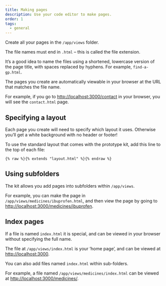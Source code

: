 ```yaml
---
title: Making pages
description: Use your code editor to make pages.
order: 1
tags:
  - general
---
```


Create all your pages in the `/app/views` folder.

The file names must end in `.html` – this is called the file extension.

It’s a good idea to name the files using a shortened, lowercase version of the page title, with spaces replaced by hyphens. For example, `find-a-gp.html`.

The pages you create are automatically viewable in your browser at the URL that matches the file name.

For example, if you go to <http://localhost:3000/contact> in your browser, you will see the `contact.html` page.

## Specifying a layout

Each page you create will need to specify which layout it uses. Otherwise you’ll get a white background with no header or footer!

To use the standard layout that comes with the prototype kit, add this line to the top of each file:

```njk
{% raw %}{% extends "layout.html" %}{% endraw %}
```

## Using subfolders

The kit allows you add pages into subfolders within `/app/views`.

For example, you can make the page in `/app/views/medicines/ibuprofen.html`, and then view the page by going to <http://localhost:3000/medicines/ibuprofen>.

## Index pages

If a file is named `index.html` it is special, and can be viewed in your browser without specifying the full name.

The file at `/app/views/index.html` is your ‘home page’, and can be viewed at <http://localhost:3000>.

You can also add files named `index.html` within sub-folders.

For example, a file named `/app/views/medicines/index.html` can be viewed at <http://localhost:3000/medicines/>.
